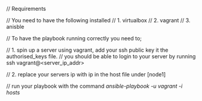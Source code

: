 // Requirements

// You need to have the following installed
// 1. virtualbox
// 2. vagrant
// 3. anisble 

// To have the playbook running correctly you need to;

// 1. spin up a server using vagrant, add your ssh public key it the authorised_keys file. 
// you should be able to login to your server by running ssh vagrant@<server_ip_addr>

// 2. replace your servers ip with ip in the host file under [node1]

// run your playbook with the command *ansible-playbook <the playbook> -u vagrant -i hosts*
